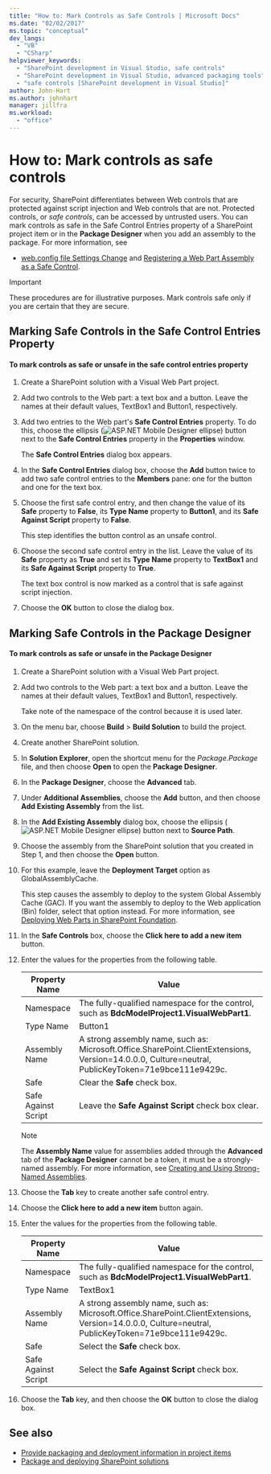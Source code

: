 ```yaml
---
title: "How to: Mark Controls as Safe Controls | Microsoft Docs"
ms.date: "02/02/2017"
ms.topic: "conceptual"
dev_langs:
  - "VB"
  - "CSharp"
helpviewer_keywords:
  - "SharePoint development in Visual Studio, safe controls"
  - "SharePoint development in Visual Studio, advanced packaging tools"
  - "safe controls [SharePoint development in Visual Studio]"
author: John-Hart
ms.author: johnhart
manager: jillfra
ms.workload:
  - "office"
---
```

# How to: Mark controls as safe controls
  For security, SharePoint differentiates between Web controls that are protected against script injection and Web controls that are not. Protected controls, or *safe controls*, can be accessed by untrusted users. You can mark controls as safe in the Safe Control Entries property of a SharePoint project item or in the **Package Designer** when you add an assembly to the package. For more information, see

- [web.config file Settings Change](/previous-versions/office/developer/sharepoint-2007/bb802890(v=office.12)) and [Registering a Web Part Assembly as a Safe Control](/previous-versions/office/developer/sharepoint2003/dd587360(v=office.11)).

> [!IMPORTANT]
> These procedures are for illustrative purposes. Mark controls safe only if you are certain that they are secure.

## Marking Safe Controls in the Safe Control Entries Property

#### To mark controls as safe or unsafe in the safe control entries property

1. Create a SharePoint solution with a Visual Web Part project.

2. Add two controls to the Web part: a text box and a button. Leave the names at their default values, TextBox1 and Button1, respectively.

3. Add two entries to the Web part's **Safe Control Entries** property. To do this, choose the ellipsis (![ASP.NET Mobile Designer ellipse](../sharepoint/media/mwellipsis.gif "ASP.NET Mobile Designer ellipse")) button next to the **Safe Control Entries** property in the **Properties** window.

     The **Safe Control Entries** dialog box appears.

4. In the **Safe Control Entries** dialog box, choose the **Add** button twice to add two safe control entries to the **Members** pane: one for the button and one for the text box.

5. Choose the first safe control entry, and then change the value of its **Safe** property to **False**, its **Type Name** property to **Button1**, and its **Safe Against Script** property to **False**.

     This step identifies the button control as an unsafe control.

6. Choose the second safe control entry in the list. Leave the value of its **Safe** property as **True** and set its **Type Name** property to **TextBox1** and its **Safe Against Script** property to **True**.

     The text box control is now marked as a control that is safe against script injection.

7. Choose the **OK** button to close the dialog box.

## Marking Safe Controls in the Package Designer

#### To mark controls as safe or unsafe in the Package Designer

1. Create a SharePoint solution with a Visual Web Part project.

2. Add two controls to the Web part: a text box and a button. Leave the names at their default values, TextBox1 and Button1, respectively.

     Take note of the namespace of the control because it is used later.

3. On the menu bar, choose **Build** > **Build Solution** to build the project.

4. Create another SharePoint solution.

5. In **Solution Explorer**, open the shortcut menu for the *Package.Package* file, and then choose **Open** to open the **Package Designer**.

6. In the **Package Designer**, choose the **Advanced** tab.

7. Under **Additional Assemblies**, choose the **Add** button, and then choose **Add Existing Assembly** from the list.

8. In the **Add Existing Assembly** dialog box, choose the ellipsis (![ASP.NET Mobile Designer ellipse](../sharepoint/media/mwellipsis.gif "ASP.NET Mobile Designer ellipse")) button next to **Source Path**.

9. Choose the assembly from the SharePoint solution that you created in Step 1, and then choose the **Open** button.

10. For this example, leave the **Deployment Target** option as GlobalAssemblyCache.

     This step causes the assembly to deploy to the system Global Assembly Cache (GAC). If you want the assembly to deploy to the Web application (Bin) folder, select that option instead. For more information, see [Deploying Web Parts in SharePoint Foundation](/previous-versions/office/developer/sharepoint-2010/cc768621(v=office.14)).

11. In the **Safe Controls** box, choose the **Click here to add a new item** button.

12. Enter the values for the properties from the following table.

    |Property Name|Value|
    |-------------------|-----------|
    |Namespace|The fully-qualified namespace for the control, such as **BdcModelProject1.VisualWebPart1**.|
    |Type Name|Button1|
    |Assembly Name|A strong assembly name, such as: Microsoft.Office.SharePoint.ClientExtensions, Version=14.0.0.0, Culture=neutral, PublicKeyToken=71e9bce111e9429c.|
    |Safe|Clear the **Safe** check box.|
    |Safe Against Script|Leave the **Safe Against Script** check box clear.|

    > [!NOTE]
    > The **Assembly Name** value for assemblies added through the **Advanced** tab of the **Package Designer** cannot be a token, it must be a strongly-named assembly. For more information, see [Creating and Using Strong-Named Assemblies](/previous-versions/dotnet/netframework-4.0/xwb8f617(v=vs.100)).

13. Choose the **Tab** key to create another safe control entry.

14. Choose the **Click here to add a new item** button again.

15. Enter the values for the properties from the following table.

    |Property Name|Value|
    |-------------------|-----------|
    |Namespace|The fully-qualified namespace for the control, such as **BdcModelProject1.VisualWebPart1**.|
    |Type Name|TextBox1|
    |Assembly Name|A strong assembly name, such as: Microsoft.Office.SharePoint.ClientExtensions, Version=14.0.0.0, Culture=neutral, PublicKeyToken=71e9bce111e9429c.|
    |Safe|Select the **Safe** check box.|
    |Safe Against Script|Select the **Safe Against Script** check box.|

16. Choose the **Tab** key, and then choose the **OK** button to close the dialog box.

## See also
- [Provide packaging and deployment information in project items](../sharepoint/providing-packaging-and-deployment-information-in-project-items.md)
- [Package and deploying SharePoint solutions](../sharepoint/packaging-and-deploying-sharepoint-solutions.md)
